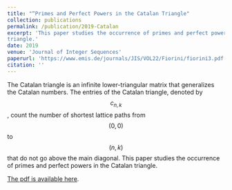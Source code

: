 ```yaml
---
title: "“Primes and Perfect Powers in the Catalan Triangle"
collection: publications
permalink: /publication/2019-Catalan
excerpt: 'This paper studies the occurrence of primes and perfect powers in the Catalan
triangle.'
date: 2019
venue: 'Journal of Integer Sequences'
paperurl: 'https://www.emis.de/journals/JIS/VOL22/Fiorini/fiorini3.pdf'
citation: ''
---
```

The Catalan triangle is an infinite lower-triangular matrix that generalizes the
Catalan numbers. The entries of the Catalan triangle, denoted by $$c_{n,k}$$, count the
number of shortest lattice paths from $$(0, 0)$$ to $$(n, k)$$ that do not go above the main
diagonal. This paper studies the occurrence of primes and perfect powers in the Catalan
triangle.

[The pdf is available here](https://www.emis.de/journals/JIS/VOL22/Fiorini/fiorini3.pdf).
